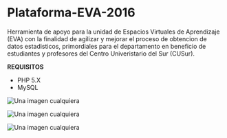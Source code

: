 # Plataforma-EVA-2016

Herramienta de apoyo para la unidad de Espacios Virtuales de Aprendizaje (EVA)
con la finalidad de agilizar y mejorar el proceso de obtencion de datos estadisticos, 
primordiales para el departamento en beneficio de estudiantes y profesores del Centro Univeristario del Sur (CUSur).

**REQUISITOS**
* PHP 5.X 
* MySQL


![Una imagen cualquiera](https://codigoseis.000webhostapp.com/img/App21.jpg "Index")

![Una imagen cualquiera](https://codigoseis.000webhostapp.com/img/App22.jpg "Busqueda")

![Una imagen cualquiera](https://codigoseis.000webhostapp.com/img/App23.JPG "Resultados")

